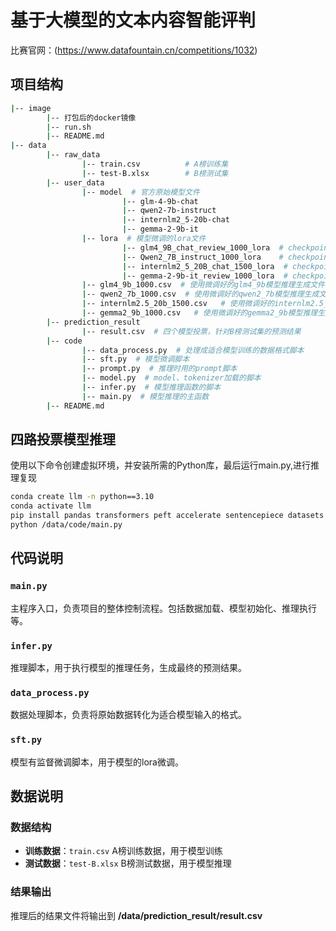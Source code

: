 # 基于大模型的文本内容智能评判

比赛官网：(https://www.datafountain.cn/competitions/1032)

## 项目结构

```bash
|-- image
        |-- 打包后的docker镜像
        |-- run.sh
        |-- README.md
|-- data
        |-- raw_data
                |-- train.csv          # A榜训练集
                |-- test-B.xlsx        # B榜测试集
        |-- user_data
                |-- model  # 官方原始模型文件
                         |-- glm-4-9b-chat    
                         |-- qwen2-7b-instruct
                         |-- internlm2_5-20b-chat
                         |-- gemma-2-9b-it
                |-- lora  # 模型微调的lora文件
                         |-- glm4_9B_chat_review_1000_lora  # checkpoint:1000steps
                         |-- Qwen2_7B_instruct_1000_lora    # checkpoint:1000steps
                         |-- internlm2_5_20B_chat_1500_lora  # checkpoint:1500steps
                         |-- gemma-2-9b-it_review_1000_lora  # checkpoint:1000steps
                |-- glm4_9b_1000.csv  # 使用微调好的glm4_9b模型推理生成文件
                |-- qwen2_7b_1000.csv  # 使用微调好的qwen2_7b模型推理生成文件
                |-- internlm2.5_20b_1500.csv   # 使用微调好的internlm2.5_20b模型推理生成文件
                |-- gemma2_9b_1000.csv   # 使用微调好的gemma2_9b模型推理生成文件
        |-- prediction_result
                |-- result.csv  # 四个模型投票，针对B榜测试集的预测结果
        |-- code
                |-- data_process.py  # 处理成适合模型训练的数据格式脚本
                |-- sft.py  # 模型微调脚本
                |-- prompt.py  # 推理时用的prompt脚本
                |-- model.py  # model、tokenizer加载的脚本
                |-- infer.py  # 模型推理函数的脚本
                |-- main.py  # 模型推理的主函数
        |-- README.md

```

## **四路投票**模型推理

使用以下命令创建虚拟环境，并安装所需的Python库，最后运行main.py,进行推理复现

```bash
conda create llm -n python==3.10
conda activate llm
pip install pandas transformers peft accelerate sentencepiece datasets tiktoken openpyxl protobuf einops
python /data/code/main.py
```

## 代码说明

### `main.py`

主程序入口，负责项目的整体控制流程。包括数据加载、模型初始化、推理执行等。

### `infer.py`

推理脚本，用于执行模型的推理任务，生成最终的预测结果。

### `data_process.py`

数据处理脚本，负责将原始数据转化为适合模型输入的格式。

### `sft.py`

模型有监督微调脚本，用于模型的lora微调。

## 数据说明

### 数据结构

* **训练数据**：`train.csv`
  A榜训练数据，用于模型训练
* **测试数据**：`test-B.xlsx`
  B榜测试数据，用于模型推理

### 结果输出

推理后的结果文件将输出到 **/data/prediction_result/result.csv**

